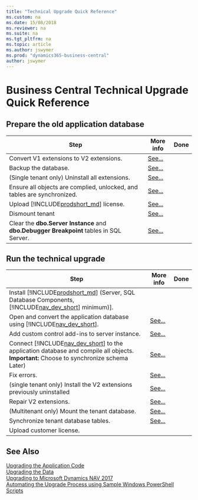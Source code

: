 ```yaml
---
title: "Technical Upgrade Quick Reference"
ms.custom: na
ms.date: 15/08/2018
ms.reviewer: na
ms.suite: na
ms.tgt_pltfrm: na
ms.topic: article
ms.author: jswymer
ms.prod: "dynamics365-business-central"
author: jswymer
---
```

# Business Central Technical Upgrade Quick Reference 

## Prepare the old application database

|Step|More info| Done |
|----|-----------|--|
|Convert V1 extensions to V2 extensions.|[See...](converting-a-database.md#convertv1extensions)||
|Backup the database.|[See...](http://go.microsoft.com/fwlink/?LinkID=296465)|
|(Single tenant only) Uninstall all extensions.|[See...](converting-a-database.md#uninstallextensions)||
|Ensure all objects are complied, unlocked, and tables are synchronized.|[See...](converting-a-database.md#compilesync)||
|Upload [!INCLUDE[prodshort_md](../developer/includes/prodshort.md)] license.|[See...](converting-a-database.md#uploadlicense)||
|Dismount tenant|[See...](converting-a-database.md#dismounttenant)||
|Clear the **dbo.Server Instance** and  **dbo.Debugger Breakpoint** tables in SQL Server.|[See...](converting-a-database.md#clearsql)||


## Run the technical upgrade

|Step|More info| Done |
|----|-----------|--|
|Install [!INCLUDE[prodshort_md](../developer/includes/prodshort.md)] (Server, SQL Database Components, [!INCLUDE[nav_dev_short](../developer/includes/nav_dev_short_md.md)] minimum)].||
|Open and convert the application database using [!INCLUDE[nav_dev_short](../developer/includes/nav_dev_short_md.md)].|[See...](converting-a-database.md#convertdb)||
|Add custom control add-ins to server instance.|[See...](converting-a-database.md#controladdins)||
|Connect [!INCLUDE[nav_dev_short](../developer/includes/nav_dev_short_md.md)] to the application database and compile all objects. **Important:** Choose to synchronize schema Later)|[See...](converting-a-database.md#connectserver)||
|Fix errors.|[See...](converting-a-database.md#fixerrors)||
|(single tenant only) Install the V2 extensions previously uninstalled|[See...](converting-a-database.md#installv2extensions)|
|Repair V2 extensions.|[See...](converting-a-database.md#repairextensions)||
|(Multitenant only) Mount the tenant database. |[See...](converting-a-database.md#mounttenant)||
|Synchronize tenant database tables. |[See...](converting-a-database.md#synctenant)||
|Upload customer license. |||


## See Also  
[Upgrading the Application Code](Upgrading-the-Application-Code.md)   
[Upgrading the Data](Upgrading-the-Data.md)   
[Upgrading to Microsoft Dynamics NAV 2017](Upgrading-to-Microsoft-Dynamics-NAV-2017.md)   
[Automating the Upgrade Process using Sample Windows PowerShell Scripts](Automating-the-Upgrade-Process-using-Sample-Windows-PowerShell-Scripts.md)

